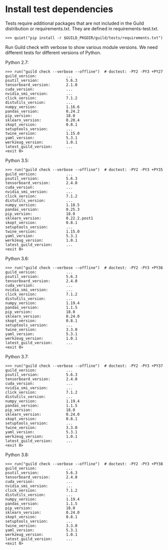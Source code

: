 # Install test dependencies

Tests require additional packages that are not included in the Guild
distribution or requirements.txt. They are defined in
requirements-test.txt.

    >>> quiet("pip install -r $GUILD_PKGDIR/guild/tests/requirements.txt")

Run Guild check with verbose to show various module versions. We need
different tests for different versions of Python.

Python 2.7:

    >>> run("guild check --verbose --offline")  # doctest: -PY2 -PY3 +PY27
    guild_version:             ...
    psutil_version:            5.6.3
    tensorboard_version:       2.1.0
    cuda_version:              ...
    nvidia_smi_version:        ...
    click_version:             7.1.2
    distutils_version:         ...
    numpy_version:             1.16.6
    pandas_version:            0.24.2
    pip_version:               18.0
    sklearn_version:           0.20.4
    skopt_version:             0.8.1
    setuptools_version:        ...
    twine_version:             1.15.0
    yaml_version:              5.3.1
    werkzeug_version:          1.0.1
    latest_guild_version:      ...
    <exit 0>

Python 3.5:

    >>> run("guild check --verbose --offline")  # doctest: -PY2 -PY3 +PY35
    guild_version:             ...
    psutil_version:            5.6.3
    tensorboard_version:       2.4.0
    cuda_version:              ...
    nvidia_smi_version:        ...
    click_version:             7.1.2
    distutils_version:         ...
    numpy_version:             1.18.5
    pandas_version:            0.25.3
    pip_version:               18.0
    sklearn_version:           0.22.2.post1
    skopt_version:             0.8.1
    setuptools_version:        ...
    twine_version:             1.15.0
    yaml_version:              5.3.1
    werkzeug_version:          1.0.1
    latest_guild_version:      ...
    <exit 0>

Python 3.6:

    >>> run("guild check --verbose --offline")  # doctest: -PY2 -PY3 +PY36
    guild_version:             ...
    psutil_version:            5.6.3
    tensorboard_version:       2.4.0
    cuda_version:              ...
    nvidia_smi_version:        ...
    click_version:             7.1.2
    distutils_version:         ...
    numpy_version:             1.19.4
    pandas_version:            1.1.5
    pip_version:               18.0
    sklearn_version:           0.24.0
    skopt_version:             0.8.1
    setuptools_version:        ...
    twine_version:             3.3.0
    yaml_version:              5.3.1
    werkzeug_version:          1.0.1
    latest_guild_version:      ...
    <exit 0>

Python 3.7:

    >>> run("guild check --verbose --offline")  # doctest: -PY2 -PY3 +PY37
    guild_version:             ...
    psutil_version:            5.6.3
    tensorboard_version:       2.4.0
    cuda_version:              ...
    nvidia_smi_version:        ...
    click_version:             7.1.2
    distutils_version:         ...
    numpy_version:             1.19.4
    pandas_version:            1.1.5
    pip_version:               18.0
    sklearn_version:           0.24.0
    skopt_version:             0.8.1
    setuptools_version:        ...
    twine_version:             3.3.0
    yaml_version:              5.3.1
    werkzeug_version:          1.0.1
    latest_guild_version:      ...
    <exit 0>

Python 3.8:

    >>> run("guild check --verbose --offline")  # doctest: -PY2 -PY3 +PY38
    guild_version:             ...
    psutil_version:            5.6.3
    tensorboard_version:       2.4.0
    cuda_version:              ...
    nvidia_smi_version:        ...
    click_version:             7.1.2
    distutils_version:         ...
    numpy_version:             1.19.4
    pandas_version:            1.1.5
    pip_version:               18.0
    sklearn_version:           0.24.0
    skopt_version:             0.8.1
    setuptools_version:        ...
    twine_version:             3.3.0
    yaml_version:              5.3.1
    werkzeug_version:          1.0.1
    latest_guild_version:      ...
    <exit 0>
